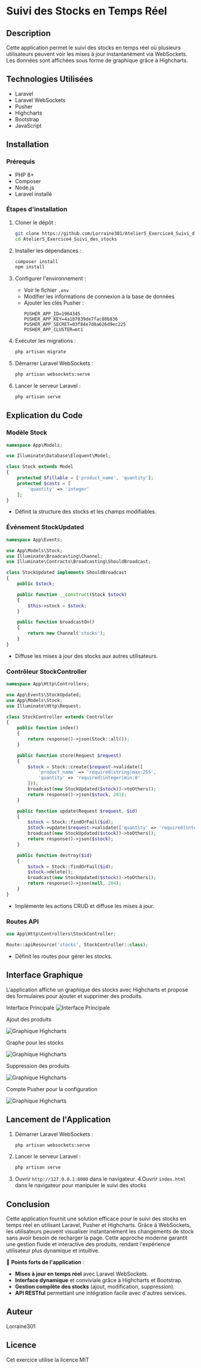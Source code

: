 # Suivi des Stocks en Temps Réel

## Description
Cette application permet le suivi des stocks en temps réel où plusieurs utilisateurs peuvent voir les mises à jour instantanément via WebSockets. Les données sont affichées sous forme de graphique grâce à Highcharts.

## Technologies Utilisées
- Laravel
- Laravel WebSockets
- Pusher
- Highcharts
- Bootstrap
- JavaScript

## Installation

### Prérequis
- PHP 8+
- Composer
- Node.js
- Laravel installé

### Étapes d'installation
1. Cloner le dépôt :
   ```sh
   git clone https://github.com/Lorraine301/Atelier5_Exercice4_Suivi_des_stocks.git
   cd Atelier5_Exercice4_Suivi_des_stocks
   ```
2. Installer les dépendances :
   ```sh
   composer install
   npm install
   ```
3. Configurer l'environnement :
   - Voir le fichier  `.env`
   - Modifier les informations de connexion à la base de données
   - Ajouter les clés Pusher :
     ```env
     PUSHER_APP_ID=1964345
     PUSHER_APP_KEY=4a1b7839de7fac80b836
     PUSHER_APP_SECRET=03f84e7d8a626d9ec225
     PUSHER_APP_CLUSTER=mt1
     ```

4. Exécuter les migrations :
   ```sh
   php artisan migrate
   ```
5. Démarrer Laravel WebSockets :
   ```sh
   php artisan websockets:serve
   ```
7. Lancer le serveur Laravel :
   ```sh
   php artisan serve
   ```

## Explication du Code

### Modèle Stock
```php
namespace App\Models;

use Illuminate\Database\Eloquent\Model;

class Stock extends Model
{
    protected $fillable = ['product_name', 'quantity'];
    protected $casts = [
        'quantity' => 'integer'
    ];
}
```
- Définit la structure des stocks et les champs modifiables.

### Événement StockUpdated
```php
namespace App\Events;

use App\Models\Stock;
use Illuminate\Broadcasting\Channel;
use Illuminate\Contracts\Broadcasting\ShouldBroadcast;

class StockUpdated implements ShouldBroadcast
{
    public $stock;

    public function __construct(Stock $stock)
    {
        $this->stock = $stock;
    }

    public function broadcastOn()
    {
        return new Channel('stocks');
    }
}
```
- Diffuse les mises à jour des stocks aux autres utilisateurs.

### Contrôleur StockController
```php
namespace App\Http\Controllers;

use App\Events\StockUpdated;
use App\Models\Stock;
use Illuminate\Http\Request;

class StockController extends Controller
{
    public function index()
    {
        return response()->json(Stock::all());
    }

    public function store(Request $request)
    {
        $stock = Stock::create($request->validate([
            'product_name' => 'required|string|max:255',
            'quantity' => 'required|integer|min:0'
        ]));
        broadcast(new StockUpdated($stock))->toOthers();
        return response()->json($stock, 201);
    }

    public function update(Request $request, $id)
    {
        $stock = Stock::findOrFail($id);
        $stock->update($request->validate(['quantity' => 'required|integer|min:0']));
        broadcast(new StockUpdated($stock))->toOthers();
        return response()->json($stock);
    }

    public function destroy($id)
    {
        $stock = Stock::findOrFail($id);
        $stock->delete();
        broadcast(new StockUpdated($stock))->toOthers();
        return response()->json(null, 204);
    }
}
```
- Implémente les actions CRUD et diffuse les mises à jour.

### Routes API
```php
use App\Http\Controllers\StockController;

Route::apiResource('stocks', StockController::class);
```
- Définit les routes pour gérer les stocks.

## Interface Graphique
L'application affiche un graphique des stocks avec Highcharts et propose des formulaires pour ajouter et supprimer des produits.

Interface Principale
![Interface Principale](images/interface.png)

Ajout des produits

![Graphique Highcharts](images/Ajout_produit.png)

Graphe pour les stocks

![Graphique Highcharts](images/graphe.png)

Suppression des produits

![Graphique Highcharts](images/suppression.png)

Compte Pusher pour la configuration

![Graphique Highcharts](images/pusher.png)



## Lancement de l'Application
1. Démarrer Laravel WebSockets :
   ```sh
   php artisan websockets:serve
   ```
2. Lancer le serveur Laravel :
   ```sh
   php artisan serve
   ```
3. Ouvrir `http://127.0.0.1:8000` dans le navigateur.
4.Ouvrir `index.html` dans le navigateur pour manipuler le suivi des stocks

## Conclusion
Cette application fournit une solution efficace pour le suivi des stocks en temps réel en utilisant Laravel, Pusher et Highcharts. Grâce à WebSockets, les utilisateurs peuvent visualiser instantanément les changements de stock sans avoir besoin de recharger la page. Cette approche moderne garantit une gestion fluide et interactive des produits, rendant l'expérience utilisateur plus dynamique et intuitive.

🔹 **Points forts de l'application** :
- **Mises à jour en temps réel** avec Laravel WebSockets.
- **Interface dynamique** et conviviale grâce à Highcharts et Bootstrap.
- **Gestion complète des stocks** (ajout, modification, suppression).
- **API RESTful** permettant une intégration facile avec d'autres services.


## Auteur
Lorraine301

## Licence
Cet exercice utilise la licence MIT
